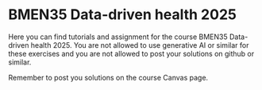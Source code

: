 # BMEN35 Data-driven health 2025
Here you can find tutorials and assignment for the course BMEN35 Data-driven health 2025.  You are not allowed to use generative AI or similar for these exercises and you are not allowed to post your solutions on github or similar.

Remember to post you solutions on the course Canvas page. 

